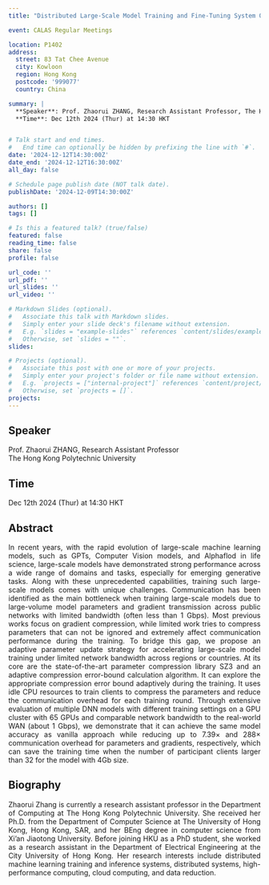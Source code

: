 ```yaml
---
title: "Distributed Large-Scale Model Training and Fine-Tuning System Optimization with Error-Bounded Lossy Compression"

event: CALAS Regular Meetings

location: P1402
address:
  street: 83 Tat Chee Avenue
  city: Kowloon
  region: Hong Kong
  postcode: '999077'
  country: China

summary: |
  **Speaker**: Prof. Zhaorui ZHANG, Research Assistant Professor, The Hong Kong Polytechnic University<br>
  **Time**: Dec 12th 2024 (Thur) at 14:30 HKT


# Talk start and end times.
#   End time can optionally be hidden by prefixing the line with `#`.
date: '2024-12-12T14:30:00Z'
date_end: '2024-12-12T16:30:00Z'
all_day: false

# Schedule page publish date (NOT talk date).
publishDate: '2024-12-09T14:30:00Z'

authors: []
tags: []

# Is this a featured talk? (true/false)
featured: false
reading_time: false
share: false
profile: false

url_code: ''
url_pdf: ''
url_slides: ''
url_video: ''

# Markdown Slides (optional).
#   Associate this talk with Markdown slides.
#   Simply enter your slide deck's filename without extension.
#   E.g. `slides = "example-slides"` references `content/slides/example-slides.md`.
#   Otherwise, set `slides = ""`.
slides:

# Projects (optional).
#   Associate this post with one or more of your projects.
#   Simply enter your project's folder or file name without extension.
#   E.g. `projects = ["internal-project"]` references `content/project/deep-learning/index.md`.
#   Otherwise, set `projects = []`.
projects:
---
```

## Speaker
Prof. Zhaorui ZHANG, Research Assistant Professor <br>
The Hong Kong Polytechnic University

## Time
Dec 12th 2024 (Thur) at 14:30 HKT

## Abstract
<div style="text-align: justify">
In recent years, with the rapid evolution of large-scale machine learning models, such as GPTs, Computer Vision models, and Alphaflod in life science, large-scale models have demonstrated strong performance across a wide range of domains and tasks, especially for emerging generative tasks. Along with these unprecedented capabilities, training such large-scale models comes with unique challenges. Communication has been identified as the main bottleneck when training large-scale models due to large-volume model parameters and gradient transmission across public networks with limited bandwidth (often less than 1 Gbps). Most previous works focus on gradient compression, while limited work tries to compress parameters that can not be ignored and extremely affect communication performance during the training. To bridge this gap, we propose an adaptive parameter update strategy for accelerating large-scale model training under limited network bandwidth across regions or countries. At its core are the state-of-the-art parameter compression library SZ3 and an adaptive compression error-bound calculation algorithm. It can explore the appropriate compression error bound adaptively during the training. It uses idle CPU resources to train clients to compress the parameters and reduce the communication overhead for each training round. Through extensive evaluation of multiple DNN models with different training settings on a GPU cluster with 65 GPUs and comparable network bandwidth to the real-world WAN (about 1 Gbps), we demonstrate that it can achieve the same model accuracy as vanilla approach while reducing up to 7.39× and 288× communication overhead for parameters and gradients, respectively, which can save the training time when the number of participant clients larger than 32 for the model with 4Gb size.
</div>

## Biography
<div style="text-align: justify">
Zhaorui Zhang is currently a research assistant professor in the Department of Computing at The Hong Kong Polytechnic University. She received her Ph.D. from the Department of Computer Science at The University of Hong Kong, Hong Kong, SAR, and her BEng degree in computer science from Xi’an Jiaotong University. Before joining HKU as a PhD student, she worked as a research assistant in the Department of Electrical Engineering at the City University of Hong Kong. Her research interests include distributed machine learning training and inference systems, distributed systems, high-performance computing, cloud computing, and data reduction.
</div>
